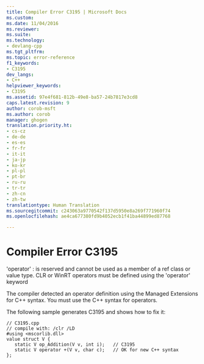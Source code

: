 ```yaml
---
title: Compiler Error C3195 | Microsoft Docs
ms.custom: 
ms.date: 11/04/2016
ms.reviewer: 
ms.suite: 
ms.technology:
- devlang-cpp
ms.tgt_pltfrm: 
ms.topic: error-reference
f1_keywords:
- C3195
dev_langs:
- C++
helpviewer_keywords:
- C3195
ms.assetid: 97e4f681-812b-49e8-ba57-24b7817e3cd8
caps.latest.revision: 9
author: corob-msft
ms.author: corob
manager: ghogen
translation.priority.ht:
- cs-cz
- de-de
- es-es
- fr-fr
- it-it
- ja-jp
- ko-kr
- pl-pl
- pt-br
- ru-ru
- tr-tr
- zh-cn
- zh-tw
translationtype: Human Translation
ms.sourcegitcommit: c243063a9770542f137d5950e8a269f771960f74
ms.openlocfilehash: ae4ca677380fd9b4052ecb1f41ba44899ed87768

---
```

# Compiler Error C3195
'operator' : is reserved and cannot be used as a member of a ref class or value type. CLR or WinRT operators must be defined using the 'operator' keyword  
  
The compiler detected an operator definition using the Managed Extensions for C++ syntax. You must use the C++ syntax for operators.  
  
The following sample generates C3195 and shows how to fix it:  
  
```  
// C3195.cpp  
// compile with: /clr /LD  
#using <mscorlib.dll>  
value struct V {  
   static V op_Addition(V v, int i);   // C3195  
   static V operator +(V v, char c);   // OK for new C++ syntax   
};  
```


<!--HONumber=Jan17_HO1-->


